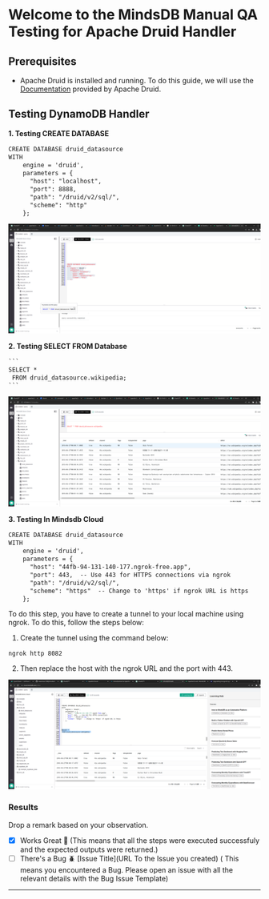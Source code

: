 # Welcome to the MindsDB Manual QA Testing for Apache Druid Handler

## Prerequisites

* Apache Druid is installed and running. To do this guide, we will use the [Documentation](https://druid.apache.org/docs/latest/tutorials/) provided by Apache Druid.

## Testing DynamoDB Handler

**1. Testing CREATE DATABASE**

```
CREATE DATABASE druid_datasource
WITH
    engine = 'druid',
    parameters = {
      "host": "localhost",
      "port": 8888,
      "path": "/druid/v2/sql/",
      "scheme": "http"
    };
```

![](create_database_local.png)


**2. Testing SELECT FROM Database**
    
    ```
    SELECT *
     FROM druid_datasource.wikipedia;
    ```
![](select_from_database_local.png)

**3. Testing In Mindsdb Cloud**

```
CREATE DATABASE druid_datasource
WITH
    engine = 'druid',
    parameters = {
      "host": "44fb-94-131-140-177.ngrok-free.app",
      "port": 443,  -- Use 443 for HTTPS connections via ngrok
      "path": "/druid/v2/sql/",
      "scheme": "https"  -- Change to 'https' if ngrok URL is https
    };
```
To do this step, you have to create a tunnel to your local machine using ngrok. To do this, follow the steps below:

1. Create the tunnel using the command below:
```
ngrok http 8082
```
2. Then replace the host with the ngrok URL and the port with 443.

![](create_database_and_select_cloud.png)


### Results

Drop a remark based on your observation.
- [x] Works Great 💚 (This means that all the steps were executed successfuly and the expected outputs were returned.)
- [ ] There's a Bug 🪲 [Issue Title](URL To the Issue you created) ( This means you encountered a Bug. Please open an issue with all the relevant details with the Bug Issue Template)

---


